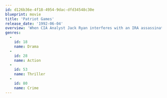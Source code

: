 ```yaml
---
id: d126b36e-4f18-4954-9dac-dfd34548c30e
blueprint: movie
title: 'Patriot Games'
release_date: '1992-06-04'
overview: 'When CIA Analyst Jack Ryan interferes with an IRA assassination, a renegade faction targets Jack and his family as revenge.'
genres:
  -
    id: 18
    name: Drama
  -
    id: 28
    name: Action
  -
    id: 53
    name: Thriller
  -
    id: 80
    name: Crime
---
```

